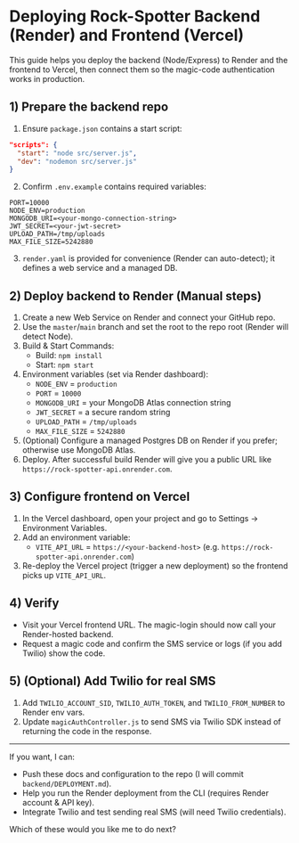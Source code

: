 # Deploying Rock-Spotter Backend (Render) and Frontend (Vercel)

This guide helps you deploy the backend (Node/Express) to Render and the frontend to Vercel, then connect them so the magic-code authentication works in production.

## 1) Prepare the backend repo

1. Ensure `package.json` contains a start script:

```json
"scripts": {
  "start": "node src/server.js",
  "dev": "nodemon src/server.js"
}
```

2. Confirm `.env.example` contains required variables:

```
PORT=10000
NODE_ENV=production
MONGODB_URI=<your-mongo-connection-string>
JWT_SECRET=<your-jwt-secret>
UPLOAD_PATH=/tmp/uploads
MAX_FILE_SIZE=5242880
```

3. `render.yaml` is provided for convenience (Render can auto-detect); it defines a web service and a managed DB.

## 2) Deploy backend to Render (Manual steps)

1. Create a new Web Service on Render and connect your GitHub repo.
2. Use the `master`/`main` branch and set the root to the repo root (Render will detect Node).
3. Build & Start Commands:
   - Build: `npm install`
   - Start: `npm start`
4. Environment variables (set via Render dashboard):
   - `NODE_ENV` = `production`
   - `PORT` = `10000`
   - `MONGODB_URI` = your MongoDB Atlas connection string
   - `JWT_SECRET` = a secure random string
   - `UPLOAD_PATH` = `/tmp/uploads`
   - `MAX_FILE_SIZE` = `5242880`
5. (Optional) Configure a managed Postgres DB on Render if you prefer; otherwise use MongoDB Atlas.
6. Deploy. After successful build Render will give you a public URL like `https://rock-spotter-api.onrender.com`.

## 3) Configure frontend on Vercel

1. In the Vercel dashboard, open your project and go to Settings → Environment Variables.
2. Add an environment variable:
   - `VITE_API_URL` = `https://<your-backend-host>` (e.g. `https://rock-spotter-api.onrender.com`)
3. Re-deploy the Vercel project (trigger a new deployment) so the frontend picks up `VITE_API_URL`.

## 4) Verify

- Visit your Vercel frontend URL. The magic-login should now call your Render-hosted backend.
- Request a magic code and confirm the SMS service or logs (if you add Twilio) show the code.

## 5) (Optional) Add Twilio for real SMS

1. Add `TWILIO_ACCOUNT_SID`, `TWILIO_AUTH_TOKEN`, and `TWILIO_FROM_NUMBER` to Render env vars.
2. Update `magicAuthController.js` to send SMS via Twilio SDK instead of returning the code in the response.

---

If you want, I can:
- Push these docs and configuration to the repo (I will commit `backend/DEPLOYMENT.md`).
- Help you run the Render deployment from the CLI (requires Render account & API key).
- Integrate Twilio and test sending real SMS (will need Twilio credentials).

Which of these would you like me to do next?
